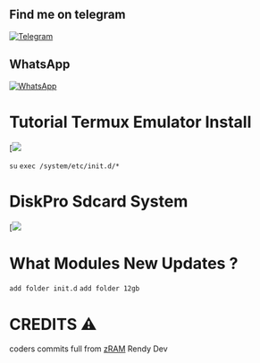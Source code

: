 ## Find me on telegram 
[![Telegram](https://img.shields.io/badge/Rendy-1b77FF.svg?style=for-the-badge&logo=telegram)](https://t.me/CuteInspire)

## WhatsApp
[![WhatsApp](https://img.shields.io/badge/WhatsApp-1b77FF.svg?style=for-the-badge&logo=whatsapp)](https://chat.whatsapp.com/EBA3xOZUrNc41L81ghawVj)


# Tutorial Termux Emulator Install
[<img src="https://telegra.ph/file/5ea4e77ad15efbc37827e.jpg">

``su``
``exec /system/etc/init.d/*``

# DiskPro Sdcard System
[<img src="https://telegra.ph/file/7addaff4640918ede4a34.jpg">

# What Modules New Updates ?

``add folder init.d``
``add folder 12gb``

# CREDITS ⚠️
 coders commits full from [zRAM](github.com/Randi356/Zram-Super-Support) Rendy Dev

